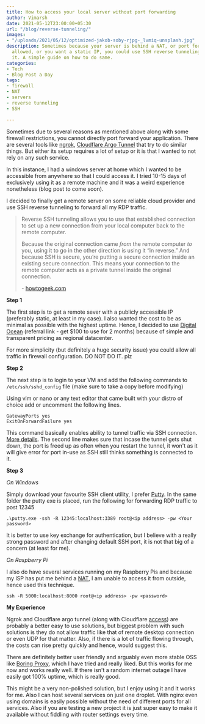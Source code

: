 ```yaml
---
title: How to access your local server without port forwarding
author: Vimarsh
date: 2021-05-12T23:00:00+05:30
url: "/blog/reverse-tunneling/"
images:
- "/uploads/2021/05/12/optimized-jakob-soby-rjpg-_lvmiq-unsplash.jpg"
description: Sometimes because your server is behind a NAT, or port forwarding not
  allowed, or you want a static IP, you could use SSH reverse tunneling to access
  it. A simple guide on how to do same.
categories:
- Tech
- Blog Post a Day
tags:
- firewall
- NAT
- servers
- reverse tunneling
- SSH

---
```

Sometimes due to several reasons as mentioned above along with some firewall restrictions, you cannot directly port forward your application. There are several tools like [ngrok](https://ngrok.com/), [Cloudflare Argo Tunnel](https://www.cloudflare.com/en-in/products/argo-tunnel/) that try to do similar things. But either its setup requires a lot of setup or it is that I wanted to not rely on any such service.

In this instance, I had a windows server at home which I wanted to be accessible from anywhere so that I could access it. I tried 10-15 days of exclusively using it as a remote machine and it was a weird experience nonetheless (blog post to come soon).

I decided to finally get a remote server on some reliable cloud provider and use SSH reverse tunneling to forward all my RDP traffic.

> Reverse SSH tunneling allows you to use that established connection to set up a new connection from your local computer back to the remote computer.
>
> Because the original connection came _from_ the remote computer _to_ you, using it to go in the other direction is using it “in reverse.” And because SSH is secure, you’re putting a secure connection inside an existing secure connection. This means your connection to the remote computer acts as a private tunnel inside the original connection.
>
> \- [howtogeek.com](https://www.howtogeek.com/428413/what-is-reverse-ssh-tunneling-and-how-to-use-it/ "Howtogeek link on the topic")

**Step 1**

The first step is to get a remote sever with a publicly accessible IP (preferably static, at least in my case). I also wanted the cost to be as minimal as possible with the highest uptime. Hence, I decided to use [Digital Ocean](https://m.do.co/c/32b907edbd54 "Digital Ocean") (referral link - get $100 to use for 2 months) because of simple and transparent pricing as regional datacenter.

For more simplicity (but definitely a huge security issue) you could allow all traffic in firewall configuration. DO NOT DO IT. plz

**Step 2**

The next step is to login to your VM and add the following commands to `/etc/ssh/sshd_config` file (make sure to take a copy before modifying)

Using vim or nano or any text editor that came built with your distro of choice add or uncomment the following lines.

    GatewayPorts yes
    ExitOnForwardFailure yes

This command basically enables ability to tunnel traffic via SSH connection. [More details](https://www.ssh.com/academy/ssh/tunneling/example). The second line makes sure that incase the tunnel gets shut down, the port is freed up as often when you restart the tunnel, it won't as it will give error for port in-use as SSH still thinks something is connected to it.

**Step 3**

_On Windows_

Simply download your favourite SSH client utility, I prefer [Putty](https://www.putty.org/ "Putty"). In the same folder the putty exe is placed, run the following for forwarding RDP traffic to post 12345

    .\putty.exe -ssh -R 12345:localhost:3389 root@<ip address> -pw <Your password>

It is better to use key exchange for authentication, but I believe with a really strong password and after changing default SSH port, it is not that big of a concern (at least for me).

_On Raspberry Pi_

I also do have several services running on my Raspberry Pis and because my ISP has put me behind a [NAT](https://en.wikipedia.org/wiki/Network_address_translation "Wikipedia Page for NAT"), I am unable to access it from outside, hence used this technique.

    ssh -R 5000:localhost:8000 root@<ip address> -pw <password>

**My Experience**

Ngrok and Cloudflare argo tunnel (along with Cloudflare [access](https://www.cloudflare.com/en-in/teams/access/)) are probably a better easy to use solutions, but biggest problem with such solutions is they do not allow traffic like that of remote desktop connection or even UDP for that matter. Also, if there is a lot of traffic flowing through, the costs can rise pretty quickly and hence, would suggest this.

There are definitely better user friendly and arguably even more stable OSS like [Boring Proxy](https://github.com/boringproxy/boringproxy "Boring Proxy Github"), which I have tried and really liked. But this works for me now and works really well. If there isn't a random internet outage I have easily got 100% uptime, which is really good.

This might be a very non-polished solution, but I enjoy using it and it works for me. Also I can host several services on just one droplet. With nginx even using domains is easily possible without the need of different ports for all services. Also if you are testing a new project it is just super easy to make it available without fiddling with router settings every time.